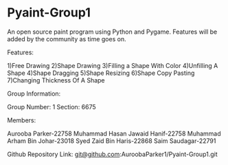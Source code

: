 # Pyaint-Group1

An open source paint program using Python and Pygame. Features will be added by the community as time goes on.

Features:

1)Free Drawing
2)Shape Drawing
3)Filling a Shape With Color
4)Unfilling A Shape
4)Shape Dragging
5)Shape Resizing
6)Shape Copy Pasting
7)Changing Thickness Of A Shape

Group Information:

Group Number: 1
Section: 6675

Members:

Aurooba Parker-22758
Muhammad Hasan Jawaid Hanif-22758
Muhammad Arham Bin Johar-23018
Syed Zaid Bin Haris-22868
Saim Saudagar-22791

Github Repository Link:  git@github.com:AuroobaParker1/Pyaint-Group1.git

